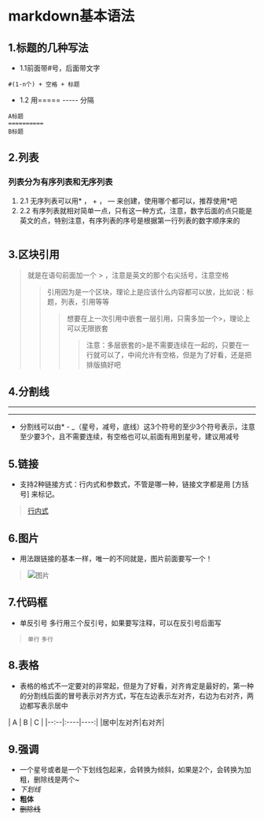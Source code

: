 ﻿# markdown基本语法
##  1.标题的几种写法
* 1.1前面带#号，后面带文字
```
#(1-n个) + 空格 + 标题
```
* 1.2 用===== ----- 分隔
```
A标题
==========
B标题
```

## 2.列表
### 列表分为有序列表和无序列表
1. 2.1 无序列表可以用* ， + ， — 来创建，使用哪个都可以，推荐使用*吧
2. 2.2 有序列表就相对简单一点，只有这一种方式，注意，数字后面的点只能是英文的点，特别注意，有序列表的序号是根据第一行列表的数字顺序来的
```
```

## 3.区块引用
> 就是在语句前面加一个 > ，注意是英文的那个右尖括号，注意空格
>> 引用因为是一个区块，理论上是应该什么内容都可以放，比如说：标题，列表，引用等等
>>> 想要在上一次引用中嵌套一层引用，只需多加一个>，理论上可以无限嵌套
>>>> 注意：多层嵌套的>是不需要连续在一起的，只要在一行就可以了，中间允许有空格，但是为了好看，还是把排版搞好吧

## 4.分割线
****
----
*  分割线可以由* - _（星号，减号，底线）这3个符号的至少3个符号表示，注意至少要3个，且不需要连续，有空格也可以,前面有用到星号，建议用减号

## 5.链接
*  支持2种链接方式：行内式和参数式，不管是哪一种，链接文字都是用 [方括号] 来标记。
> [行内式](https://github.com)

## 6.图片
*  用法跟链接的基本一样，唯一的不同就是，图片前面要写一个！
> ![图片](https://github.com)

## 7.代码框
* 单反引号 多行用三个反引号，如果要写注释，可以在反引号后面写
> `单行`
> ```多行```
>

## 8.表格 
* 表格的格式不一定要对的非常起，但是为了好看，对齐肯定是最好的，第一种的分割线后面的冒号表示对齐方式，写在左边表示左对齐，右边为右对齐，两边都写表示居中

 | A | B | C |
 |--:--|:----|----:|
 |居中|左对齐|右对齐|

## 9.强调
* 一个星号或者是一个下划线包起来，会转换为倾斜，如果是2个，会转换为加粗，删除线是两个~
* *下划线*
* **粗体**
* ~~删除线~~
